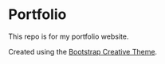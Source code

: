 # Portfolio

This repo is for my portfolio website.

Created using the [Bootstrap Creative Theme](http://startbootstrap.com/template-overviews/creative/).
